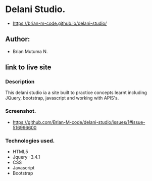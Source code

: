 # Delani Studio.
- https://brian-m-code.github.io/delani-studio/


## Author:
- Brian Mutuma N.

## link to live site


### Description
This delani studio ia a site built to practice concepts learnt including JQuery, bootstrap, javascript and working with APIS's.

### Screenshot.
- https://github.com/Brian-M-code/delani-studio/issues/1#issue-516996600

### Technologies used.
- HTML5
- Jquery -3.4.1
- CSS
- Javascript
- Bootstrap

